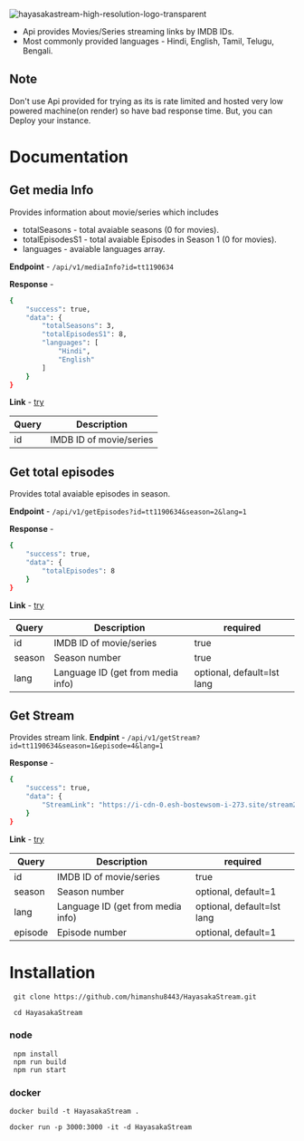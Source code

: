 ![hayasakastream-high-resolution-logo-transparent](https://github.com/himanshu8443/HayasakaStream/assets/99420590/cd114cbd-eff2-491e-955a-325f3ee8f468)

 - Api provides Movies/Series streaming links by IMDB IDs.
 - Most commonly provided languages - Hindi, English, Tamil, Telugu, Bengali.
 
## Note 
Don't use Api provided for trying as its is rate limited and hosted very low powered machine(on render) so have bad response time. But, you can Deploy your instance.

#  Documentation
## Get media Info
Provides information about movie/series which includes

 - totalSeasons -  total avaiable seasons (0 for movies).
 - totalEpisodesS1 - total avaiable Episodes in Season 1 (0 for movies).
 - languages - avaiable languages array.
 
**Endpoint** - `/api/v1/mediaInfo?id=tt1190634`

**Response** - 
```bash
{
    "success": true,
    "data": {
        "totalSeasons": 3,
        "totalEpisodesS1": 8,
        "languages": [
            "Hindi",
            "English"
        ]
    }
}
```

**Link** - [try](https://hayasaka-stream.onrender.com/api/v1/mediaInfo?id=tt1190634)

|Query|Description  |
|--|--|
|id|IMDB ID of movie/series

## Get total episodes
Provides total avaiable episodes in season.

**Endpoint** - `/api/v1/getEpisodes?id=tt1190634&season=2&lang=1`

**Response** - 
```bash
{
    "success": true,
    "data": {
        "totalEpisodes": 8
    }
}
```

**Link** -  [try](https://hayasaka-stream.onrender.com/api/v1/getEpisodes?id=tt1190634&season=2&lang=5)

|Query|Description  | required
|--|--| --|
|id|IMDB ID of movie/series  |true
|season|Season number|true
|lang|Language ID (get from media info)|optional, default=Ist lang

## Get Stream
Provides stream link.
**Endpint** - `/api/v1/getStream?id=tt1190634&season=1&episode=4&lang=1`

**Response** - 
```bash
{
    "success": true,
    "data": {
        "StreamLink": "https://i-cdn-0.esh-bostewsom-i-273.site/stream2/i-cdn-0/5dbfd06abb47939136d00ae64c3fd2a1/MJTMsp1RshGTygnMNRUR2N2MSlnWXZEdMNDZzQWe5MDZzMmdZJTO1R2RWVHZDljekhkSsl1VwYnWtx2cihVT2p1VRlXTEpEaZRFar1kMNdnWXVUMOJjWp90RZBjT6tWNOJTWw40VKxWTyEVP:1704097846:42.105.75.152:44c0da99f4017925dceb5db7a6392941801f9c6273748c401bf12238b0adfd68/index.m3u8"
    }
}
```

**Link** - [try](https://hayasaka-stream.onrender.com/api/v1/getStream?id=tt1190634&season=1&episode=4&lang=1)

|Query|Description  | required
|--|--| --|
|id|IMDB ID of movie/series  |true
|season|Season number|optional, default=1
|lang|Language ID (get from media info)|optional, default=Ist lang
|episode|Episode number|optional, default=1

# Installation
  ```
   git clone https://github.com/himanshu8443/HayasakaStream.git
  ```

 ```
  cd HayasakaStream
```
 ### node
  ```
   npm install
   npm run build
   npm run start
```
   
###  docker
```
docker build -t HayasakaStream .
```
```
docker run -p 3000:3000 -it -d HayasakaStream
```



